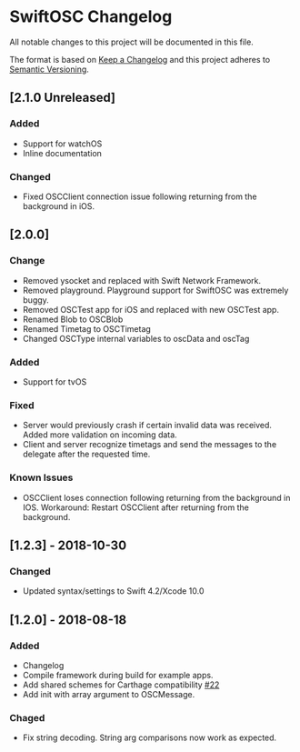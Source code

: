 #  SwiftOSC Changelog

All notable changes to this project will be documented in this file.

The format is based on [Keep a Changelog](http://keepachangelog.com/en/1.0.0/)
and this project adheres to [Semantic Versioning](http://semver.org/spec/v2.0.0.html).

## [2.1.0 Unreleased]
### Added
 - Support for watchOS
 - Inline documentation
 
 ### Changed
 - Fixed OSCClient connection issue following returning from the background in iOS.

## [2.0.0]

### Change
- Removed ysocket and replaced with Swift Network Framework.
- Removed playground. Playground support for SwiftOSC was extremely buggy.
- Removed OSCTest app for iOS and replaced with new OSCTest app. 
- Renamed Blob to OSCBlob
- Renamed Timetag to OSCTimetag
- Changed OSCType internal variables to oscData and oscTag

### Added
- Support for tvOS

### Fixed
 - Server would previously crash if certain invalid data was received.  Added more validation on incoming data. 
 - Client and server recognize timetags and send the messages to the delegate after the requested time.
 
 ### Known Issues
 - OSCClient loses connection following returning from the background in IOS. 
            Workaround: Restart OSCClient after returning from the background.

## [1.2.3] - 2018-10-30
### Changed
- Updated syntax/settings to Swift 4.2/Xcode 10.0

## [1.2.0] - 2018-08-18
### Added
- Changelog
- Compile framework during build for example apps.
- Add shared schemes for Carthage compatibility [#22](https://github.com/devinroth/SwiftOSC/pull/22)
- Add init with array argument to OSCMessage.

### Chaged
- Fix string decoding. String arg comparisons now work as expected.
 
